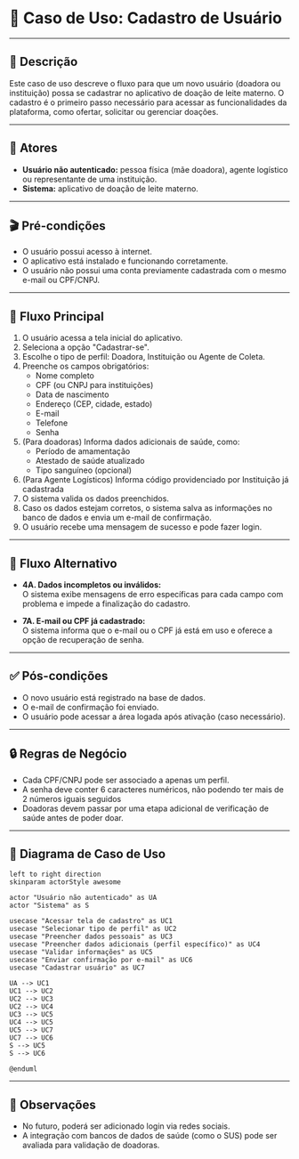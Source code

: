 # 📄 Caso de Uso: Cadastro de Usuário

---

## 🎯 Descrição
Este caso de uso descreve o fluxo para que um novo usuário (doadora ou instituição) possa se cadastrar no aplicativo de doação de leite materno. O cadastro é o primeiro passo necessário para acessar as funcionalidades da plataforma, como ofertar, solicitar ou gerenciar doações.

---

## 👥 Atores
- **Usuário não autenticado:** pessoa física (mãe doadora), agente logístico ou representante de uma instituição.
- **Sistema:** aplicativo de doação de leite materno.

---

## 🎬 Pré-condições
- O usuário possui acesso à internet.
- O aplicativo está instalado e funcionando corretamente.
- O usuário não possui uma conta previamente cadastrada com o mesmo e-mail ou CPF/CNPJ.

---

## 🔁 Fluxo Principal
1. O usuário acessa a tela inicial do aplicativo.
2. Seleciona a opção "Cadastrar-se".
3. Escolhe o tipo de perfil: Doadora, Instituição ou Agente de Coleta.
4. Preenche os campos obrigatórios:
   - Nome completo
   - CPF (ou CNPJ para instituições)
   - Data de nascimento
   - Endereço (CEP, cidade, estado)
   - E-mail
   - Telefone
   - Senha
5. (Para doadoras) Informa dados adicionais de saúde, como:
   - Período de amamentação
   - Atestado de saúde atualizado
   - Tipo sanguíneo (opcional)
6. (Para Agente Logísticos) Informa código providenciado por Instituição já cadastrada
7. O sistema valida os dados preenchidos.
8. Caso os dados estejam corretos, o sistema salva as informações no banco de dados e envia um e-mail de confirmação.
9. O usuário recebe uma mensagem de sucesso e pode fazer login.

---

## 🔁 Fluxo Alternativo
- **4A. Dados incompletos ou inválidos:**  
  O sistema exibe mensagens de erro específicas para cada campo com problema e impede a finalização do cadastro.

- **7A. E-mail ou CPF já cadastrado:**  
  O sistema informa que o e-mail ou o CPF já está em uso e oferece a opção de recuperação de senha.

---

## ✅ Pós-condições
- O novo usuário está registrado na base de dados.
- O e-mail de confirmação foi enviado.
- O usuário pode acessar a área logada após ativação (caso necessário).

---

## 🔒 Regras de Negócio
- Cada CPF/CNPJ pode ser associado a apenas um perfil.
- A senha deve conter 6 caracteres numéricos, não podendo ter mais de 2 números iguais seguidos
- Doadoras devem passar por uma etapa adicional de verificação de saúde antes de poder doar.

---

## 🎯 Diagrama de Caso de Uso
```@startuml
left to right direction
skinparam actorStyle awesome

actor "Usuário não autenticado" as UA
actor "Sistema" as S

usecase "Acessar tela de cadastro" as UC1
usecase "Selecionar tipo de perfil" as UC2
usecase "Preencher dados pessoais" as UC3
usecase "Preencher dados adicionais (perfil específico)" as UC4
usecase "Validar informações" as UC5
usecase "Enviar confirmação por e-mail" as UC6
usecase "Cadastrar usuário" as UC7

UA --> UC1
UC1 --> UC2
UC2 --> UC3
UC2 --> UC4
UC3 --> UC5
UC4 --> UC5
UC5 --> UC7
UC7 --> UC6
S --> UC5
S --> UC6

@enduml
```
---

## 📌 Observações
- No futuro, poderá ser adicionado login via redes sociais.
- A integração com bancos de dados de saúde (como o SUS) pode ser avaliada para validação de doadoras.
